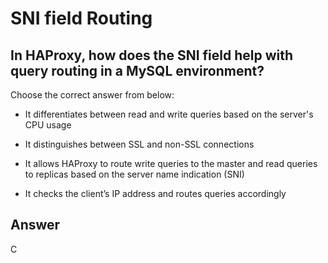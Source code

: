 # SNI field Routing

## In HAProxy, how does the SNI field help with query routing in a MySQL environment?

Choose the correct answer from below:

- It differentiates between read and write queries based on the server's CPU usage

- It distinguishes between SSL and non-SSL connections

- It allows HAProxy to route write queries to the master and read queries to replicas based on the server name indication (SNI)

- It checks the client’s IP address and routes queries accordingly

## Answer
C
